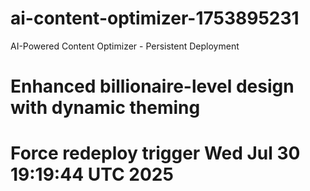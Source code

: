 # ai-content-optimizer-1753895231
AI-Powered Content Optimizer - Persistent Deployment
# Enhanced billionaire-level design with dynamic theming
# Force redeploy trigger Wed Jul 30 19:19:44 UTC 2025
